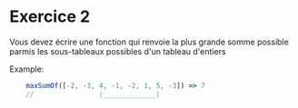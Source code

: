 # Exercice 2

Vous devez écrire une fonction qui renvoie la plus grande somme possible parmis les sous-tableaux possibles d'un tableau d'entiers

Example:
```javascript
    maxSumOf([-2, -3, 4, -1, -2, 1, 5, -3]) => 7
    //                |_____________|
```
